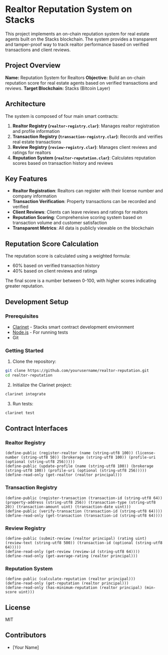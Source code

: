 # Realtor Reputation System on Stacks

This project implements an on-chain reputation system for real estate agents built on the Stacks blockchain. The system provides a transparent and tamper-proof way to track realtor performance based on verified transactions and client reviews.

## Project Overview

**Name:** Reputation System for Realtors
**Objective:** Build an on-chain reputation score for real estate agents based on verified transactions and reviews.
**Target Blockchain:** Stacks (Bitcoin Layer)

## Architecture

The system is composed of four main smart contracts:

1. **Realtor Registry (`realtor-registry.clar`)**: Manages realtor registration and profile information
2. **Transaction Registry (`transaction-registry.clar`)**: Records and verifies real estate transactions
3. **Review Registry (`review-registry.clar`)**: Manages client reviews and ratings for realtors
4. **Reputation System (`realtor-reputation.clar`)**: Calculates reputation scores based on transaction history and reviews

## Key Features

- **Realtor Registration**: Realtors can register with their license number and company information
- **Transaction Verification**: Property transactions can be recorded and verified
- **Client Reviews**: Clients can leave reviews and ratings for realtors
- **Reputation Scoring**: Comprehensive scoring system based on transaction volume and customer satisfaction
- **Transparent Metrics**: All data is publicly viewable on the blockchain

## Reputation Score Calculation

The reputation score is calculated using a weighted formula:
- 60% based on verified transaction history
- 40% based on client reviews and ratings

The final score is a number between 0-100, with higher scores indicating greater reputation.

## Development Setup

### Prerequisites

- [Clarinet](https://github.com/hirosystems/clarinet) - Stacks smart contract development environment
- [Node.js](https://nodejs.org/) - For running tests
- Git

### Getting Started

1. Clone the repository:
```bash
git clone https://github.com/yourusername/realtor-reputation.git
cd realtor-reputation
```

2. Initialize the Clarinet project:
```bash
clarinet integrate
```

3. Run tests:
```bash
clarinet test
```

## Contract Interfaces

### Realtor Registry

```clarity
(define-public (register-realtor (name (string-utf8 100)) (license-number (string-utf8 50)) (brokerage (string-utf8 100)) (profile-uri (optional (string-utf8 256)))))
(define-public (update-profile (name (string-utf8 100)) (brokerage (string-utf8 100)) (profile-uri (optional (string-utf8 256)))))
(define-read-only (get-realtor (realtor principal)))
```

### Transaction Registry

```clarity
(define-public (register-transaction (transaction-id (string-utf8 64)) (property-address (string-utf8 256)) (transaction-type (string-utf8 20)) (transaction-amount uint) (transaction-date uint)))
(define-public (verify-transaction (transaction-id (string-utf8 64))))
(define-read-only (get-transaction (transaction-id (string-utf8 64))))
```

### Review Registry

```clarity
(define-public (submit-review (realtor principal) (rating uint) (review-text (string-utf8 500)) (transaction-id (optional (string-utf8 64)))))
(define-read-only (get-review (review-id (string-utf8 64))))
(define-read-only (get-average-rating (realtor principal)))
```

### Reputation System

```clarity
(define-public (calculate-reputation (realtor principal)))
(define-read-only (get-reputation (realtor principal)))
(define-read-only (has-minimum-reputation (realtor principal) (min-score uint)))
```

## License

MIT

## Contributors

- [Your Name]
